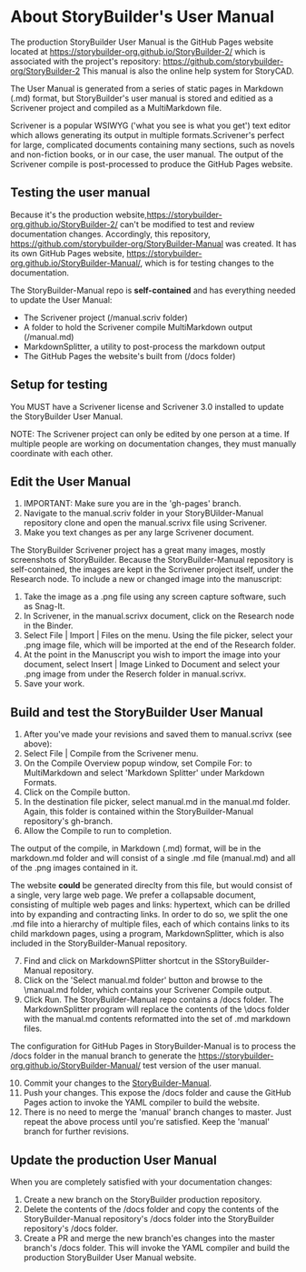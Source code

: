 # About StoryBuilder's User Manual

The production StoryBuilder User Manual is the GitHub Pages website located
at https://storybuilder-org.github.io/StoryBuilder-2/ which is 
associated with the project's repository:
https://github.com/storybuilder-org/StoryBuilder-2
This manual is also the online help system for StoryCAD.

The User Manual is generated from a series of static pages in 
Markdown (.md) format, but StoryBuilder's user manual is stored
and editied as a Scrivener project and compiled as a MultiMarkdown file.

Scrivener is a popular WSIWYG ('what you see is what you get') text editor
which allows generating its output in multiple formats.Scrivener's 
perfect for large, complicated documents containing many sections, 
such as novels and non-fiction books, or in our case, the user manual. 
The output of the Scrivener compile is post-processed to produce
the GitHub Pages website.

## Testing the user manual

Because it's the production website,https://storybuilder-org.github.io/StoryBuilder-2/
can't be modified to test and review documentation changes. Accordingly,
this repository, https://github.com/storybuilder-org/StoryBuilder-Manual 
was created. It has its own GitHub Pages website,
https://storybuilder-org.github.io/StoryBuilder-Manual/, which is for
testing changes to the documentation. 

The StoryBuilder-Manual repo is **self-contained** and has everything needed
to update the User Manual:

- The Scrivener project (/manual.scriv folder)
- A folder to hold the Scrivener compile MultiMarkdown output (/manual.md)
- MarkdownSplitter, a utility to post-process the markdown output
- The GitHub Pages the website's built from (/docs folder)

## Setup for testing

You MUST have a Scrivener license and Scrivener 3.0 installed
to update the StoryBuilder User Manual.

NOTE: The Scrivener project can only be edited by one person at 
a time. If multiple people are working on documentation changes,
they must manually coordinate with each other.

## Edit the User Manual

1. IMPORTANT: Make sure you are in the 'gh-pages' branch. 
2. Navigate to the manual.scriv folder in your StoryBUilder-Manual 
repository clone  and open the manual.scrivx file using Scrivener.
3. Make you text changes as per any large Scrivener document.

The StoryBuilder Scrivener project has a great many images, mostly 
screenshots of StoryBuilder. Because the StoryBuilder-Manual repository
is self-contained, the images are kept in the Scrivener project itself,
under the Research node. To include a new or changed image into the manuscript:

1. Take the image as a .png file using any screen capture software, such as Snag-It.
2. In Scrivener, in the manual.scrivx document, click on the Research node in the Binder.
3. Select File | Import | Files on the menu. Using the file picker, select your .png 
image file, which will be imported at the end of the Research folder.
4. At the point in the Manuscript you wish to import the image into your document, 
select Insert | Image Linked to Document and select your .png image from  under the 
Reserch folder in manual.scrivx.
5. Save your work.

## Build and test the StoryBuilder User Manual

1. After you've made your revisions and saved them to manual.scrivx (see above):
2. Select File | Compile from the Scrivener menu.
3. On the Compile Overview popup window, set Compile For: to MultiMarkdown and
select 'Markdown Splitter' under Markdown Formats.
4. Click on the Compile button.
5. In the destination file picker, select manual.md in the manual.md folder. Again,
this folder is contained within the StoryBuilder-Manual repository's gh-branch. 
6. Allow the Compile to run to completion. 
 
The output of the compile, in Markdown (.md) format, will be in the markdown.md
folder and will consist of a single .md file (manual.md) 
and all of the .png images contained in it. 

The website **could** be generated direclty from this file, but would consist of
a single, very large web page. We prefer a collapsable document, consisting of
multiple web pages and links: hypertext, which can be drilled into by expanding
and contracting links. In order to do so, we split the one .md file into a 
hierarchy of multiple files, each of which contains links to its child markdown
pages, using a program, MarkdownSplitter, which is also included in the
StoryBuilder-Manual repository.

7. Find and click on MarkdownSPlitter shortcut in the SStoryBuilder-Manual repository.
8. Click on the 'Select manual.md folder' button and browse to the \manual.md
folder, which contains your Scrivener Compile output. 
9. Click Run. The StoryBuilder-Manual repo contains a /docs folder. The MarkdownSplitter 
program will replace the contents of the \docs folder with the manual.md contents 
reformatted into the set of .md markdown files.

The configuration for GitHub Pages in StoryBuilder-Manual is to process 
the /docs folder in the manual branch to generate the 
https://storybuilder-org.github.io/StoryBuilder-Manual/ 
test version of the user manual.

10. Commit your changes to the 
[StoryBuilder-Manual](https://github.com/storybuilder-org/StoryBuilder-Manual).
11. Push your changes. This expose the /docs folder and cause the GitHub Pages
action to invoke the YAML compiler to build the website. 
12. There is no need to merge the 'manual' branch changes to master. Just
repeat the above process until you're satisfied. Keep the 'manual' branch
for further revisions. 

## Update the production User Manual

When you are completely satisfied with your documentation changes:

1. Create a new branch on the StoryBuilder production repository. 
2. Delete the contents of the /docs folder and copy the contents of the 
StoryBuilder-Manual repository's /docs folder into the StoryBuilder 
repository's /docs folder.  
3. Create a PR and merge the new branch'es changes into the master branch's
/docs folder. This will invoke the YAML compiler and build the production
StoryBuilder User Manual website.
